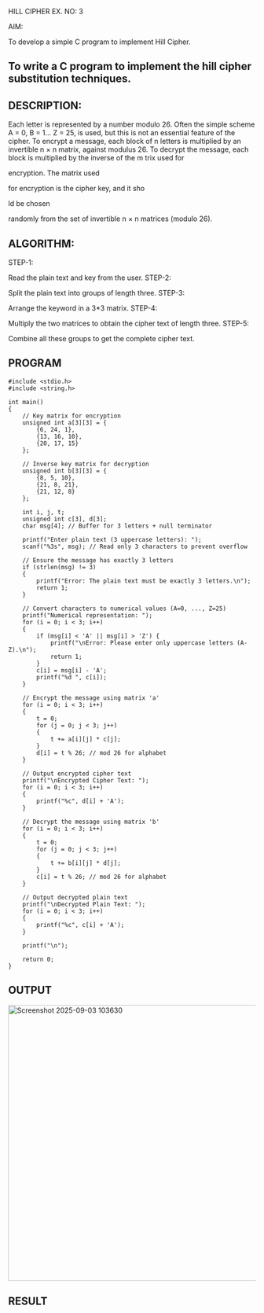 HILL CIPHER EX. NO: 3 

AIM: 

To develop a simple C program to implement Hill Cipher. 
 
## To write a C program to implement the hill cipher substitution techniques.

## DESCRIPTION:

Each letter is represented by a number modulo 26. Often the simple scheme A = 0, B
= 1... Z = 25, is used, but this is not an essential feature of the cipher. To encrypt a message, each block of n letters is  multiplied by an invertible n × n matrix, against modulus 26. To
decrypt the message, each block is multiplied by the inverse of the m trix used for
 
encryption. The matrix used
 
for encryption is the cipher key, and it sho
 
ld be chosen
 
randomly from the set of invertible n × n matrices (modulo 26).


## ALGORITHM:

STEP-1: 

Read the plain text and key from the user. 
STEP-2: 

Split the plain text into groups of length three. 
STEP-3: 

Arrange the keyword in a 3*3 matrix.
STEP-4: 

Multiply the two matrices to obtain the cipher text of length three.
STEP-5: 

Combine all these groups to get the complete cipher text.

## PROGRAM 
```
#include <stdio.h>
#include <string.h>

int main()
{
    // Key matrix for encryption
    unsigned int a[3][3] = {
        {6, 24, 1},
        {13, 16, 10},
        {20, 17, 15}
    };

    // Inverse key matrix for decryption
    unsigned int b[3][3] = {
        {8, 5, 10},
        {21, 8, 21},
        {21, 12, 8}
    };

    int i, j, t;
    unsigned int c[3], d[3];
    char msg[4]; // Buffer for 3 letters + null terminator

    printf("Enter plain text (3 uppercase letters): ");
    scanf("%3s", msg); // Read only 3 characters to prevent overflow

    // Ensure the message has exactly 3 letters
    if (strlen(msg) != 3)
    {
        printf("Error: The plain text must be exactly 3 letters.\n");
        return 1;
    }

    // Convert characters to numerical values (A=0, ..., Z=25)
    printf("Numerical representation: ");
    for (i = 0; i < 3; i++)
    {
        if (msg[i] < 'A' || msg[i] > 'Z') {
            printf("\nError: Please enter only uppercase letters (A-Z).\n");
            return 1;
        }
        c[i] = msg[i] - 'A';
        printf("%d ", c[i]);
    }

    // Encrypt the message using matrix 'a'
    for (i = 0; i < 3; i++)
    {
        t = 0;
        for (j = 0; j < 3; j++)
        {
            t += a[i][j] * c[j];
        }
        d[i] = t % 26; // mod 26 for alphabet
    }

    // Output encrypted cipher text
    printf("\nEncrypted Cipher Text: ");
    for (i = 0; i < 3; i++)
    {
        printf("%c", d[i] + 'A');
    }

    // Decrypt the message using matrix 'b'
    for (i = 0; i < 3; i++)
    {
        t = 0;
        for (j = 0; j < 3; j++)
        {
            t += b[i][j] * d[j];
        }
        c[i] = t % 26; // mod 26 for alphabet
    }

    // Output decrypted plain text
    printf("\nDecrypted Plain Text: ");
    for (i = 0; i < 3; i++)
    {
        printf("%c", c[i] + 'A');
    }

    printf("\n");

    return 0;
}

```
## OUTPUT

<img width="932" height="561" alt="Screenshot 2025-09-03 103630" src="https://github.com/user-attachments/assets/0de4b083-9b64-486e-bfa6-f381e30d4f8c" />

## RESULT

